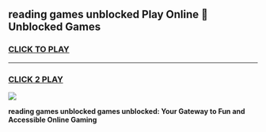 
## reading games unblocked Play Online 👋 Unblocked Games
<h3>
<a href="https://premium.freeplayer.one?title=reading_games_unblocked&ref=19F">CLICK TO PLAY</a></h3>
<hr>

<h3>
<a href="https://premium.freeplayer.one?title=reading_games_unblocked&ref=19F">CLICK 2 PLAY</a>
  
</h3>

<a href="https://premium.freeplayer.one?title=reading_games_unblocked&ref=19F"><img src="https://clearcache.store/games.png"></a>


**reading games unblocked games unblocked: Your Gateway to Fun and Accessible Online Gaming**
